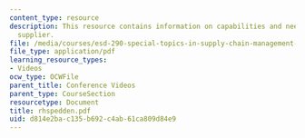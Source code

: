 ```yaml
---
content_type: resource
description: This resource contains information on capabilities and needs of a packaging
  supplier.
file: /media/courses/esd-290-special-topics-in-supply-chain-management-spring-2005/d814e2bac135b692c4ab61ca809d84e9_rhspedden.pdf
file_type: application/pdf
learning_resource_types:
- Videos
ocw_type: OCWFile
parent_title: Conference Videos
parent_type: CourseSection
resourcetype: Document
title: rhspedden.pdf
uid: d814e2ba-c135-b692-c4ab-61ca809d84e9
---
```

